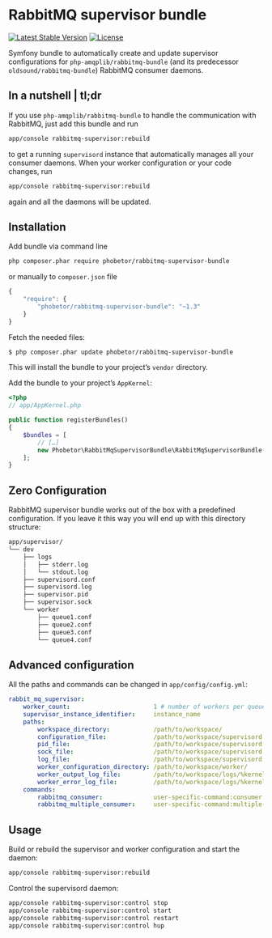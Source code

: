 RabbitMQ supervisor bundle
==========================

[![Latest Stable Version](https://poser.pugx.org/phobetor/rabbitmq-supervisor-bundle/v/stable.png)](https://packagist.org/packages/phobetor/rabbitmq-supervisor-bundle) [![License](https://poser.pugx.org/phobetor/rabbitmq-supervisor-bundle/license.png)](https://packagist.org/packages/phobetor/rabbitmq-supervisor-bundle)

Symfony bundle to automatically create and update supervisor configurations for `php-amqplib/rabbitmq-bundle` (and its predecessor `oldsound/rabbitmq-bundle`) RabbitMQ consumer daemons.

## In a nutshell | tl;dr

If you use `php-amqplib/rabbitmq-bundle` to handle the communication with RabbitMQ, just add this bundle and run
```sh
app/console rabbitmq-supervisor:rebuild
```
to get a running `supervisord` instance that automatically manages all your consumer daemons.
When your worker configuration or your code changes, run
```sh
app/console rabbitmq-supervisor:rebuild
```
again and all the daemons will be updated.

## Installation

Add bundle via command line
```sh
php composer.phar require phobetor/rabbitmq-supervisor-bundle
```

or manually to `composer.json` file
```js
{
    "require": {
        "phobetor/rabbitmq-supervisor-bundle": "~1.3"
    }
}
```

Fetch the needed files:
```bash
$ php composer.phar update phobetor/rabbitmq-supervisor-bundle
```

This will install the bundle to your project’s `vendor` directory.

Add the bundle to your project’s `AppKernel`:
```php
<?php
// app/AppKernel.php

public function registerBundles()
{
    $bundles = [
        // […]
        new Phobetor\RabbitMqSupervisorBundle\RabbitMqSupervisorBundle(),
    ];
}
```

## Zero Configuration

RabbitMQ supervisor bundle works out of the box with a predefined configuration. If you leave it this way you will end
up with this directory structure:
```sh
app/supervisor/
└── dev
    ├── logs
    │   ├── stderr.log
    │   └── stdout.log
    ├── supervisord.conf
    ├── supervisord.log
    ├── supervisor.pid
    ├── supervisor.sock
    └── worker
        ├── queue1.conf
        ├── queue2.conf
        ├── queue3.conf
        └── queue4.conf
```

## Advanced configuration

All the paths and commands can be changed in `app/config/config.yml`:
```yml
rabbit_mq_supervisor:
    worker_count:                       1 # number of workers per queue
    supervisor_instance_identifier:     instance_name
    paths:
        workspace_directory:            /path/to/workspace/
        configuration_file:             /path/to/workspace/supervisord.conf
        pid_file:                       /path/to/workspace/supervisord.pid
        sock_file:                      /path/to/workspace/supervisord.sock
        log_file:                       /path/to/workspace/supervisord.log
        worker_configuration_directory: /path/to/workspace/worker/
        worker_output_log_file:         /path/to/workspace/logs/%kernel.environment%.log
        worker_error_log_file:          /path/to/workspace/logs/%kernel.environment%.log
    commands:
        rabbitmq_consumer:              user-specific-command:consumer -m %%1$d %%2$s
        rabbitmq_multiple_consumer:     user-specific-command:multiple-consumer -m %%1$d %%2$s
```

## Usage

Build or rebuild the supervisor and worker configuration and start the daemon:
```sh
app/console rabbitmq-supervisor:rebuild
```

Control the supervisord daemon:
```sh
app/console rabbitmq-supervisor:control stop
app/console rabbitmq-supervisor:control start
app/console rabbitmq-supervisor:control restart
app/console rabbitmq-supervisor:control hup
```
